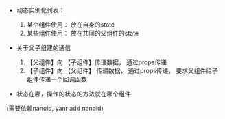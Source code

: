 * 动态实例化列表：
  1. 某个组件使用： 放在自身的state
  2. 某些组件使用： 放在共同的父组件的state

* 关于父子组建的通信
  1. 【父组件】向 【子组件】传递数据， 通过props传递
  2. 【子组件】向 【父组件】 传递数据， 通过props传递， 要求父组件给子组件传递一个回调函数

* 状态在哪，操作的状态的方法就在哪个组件


(需要依赖nanoid, yanr add nanoid)